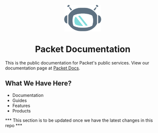 <!--- HTML markdown to center the headline --->
    
<p align="center">
	<img alt="packetbot" src="images/packetbot.png" width="120px" />
	<h1 align="center"> Packet Documentation </h1>
</p>

<!--- Headline Description --->

This is the public documentation for Packet's public services.
View our documentation page at [Packet Docs](https://www.packet.com/docs/).

<!--- What We Have Here? --->

## What We Have Here?

- Documentation
- Guides
- Features
- Products

*** This section is to be updated once we have the latest changes in this repo ***
